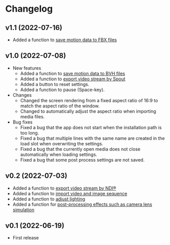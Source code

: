 # Changelog

## v1.1 (2022-07-16)
- Added a function to [save motion data to FBX files](../how-to-use-export/#save-to-fbx-files)

## v1.0 (2022-07-08)
- New features
    - Added a function to [save motion data to BVH files](../how-to-use-export/#save-to-bvh-files)
    - Added a function to [export video stream by Spout](../how-to-use-export/#spout-output)
    - Added a button to reset settings.
    - Added a function to pause (Space-key).
- Changes
    - Changed the screen rendering from a fixed aspect ratio of 16:9 to match the aspect ratio of the window.
    - Changed to automatically adjust the aspect ratio when importing media files.
- Bug fixes
    - Fixed a bug that the app does not start when the installation path is too long.
    - Fixed a bug that multiple lines with the same name are created in the load slot when overwriting the settings.
    - Fixed a bug that the currently open media does not close automatically when loading settings.
    - Fixed a bug that some post process settings are not saved.

## v0.2 (2022-07-03)
- Added a function to [export video stream by NDI®](../how-to-use-export/#video-stream-output-by-ndi)
- Added a function to [import video and image sequence](../advanced-environment/#import-media)
- Added a function to [adjust lighting](../advanced-lighting)
- Added a function for [post-processing effects such as camera lens simulation](../advanced-postprocess)

## v0.1 (2022-06-19)
- First release